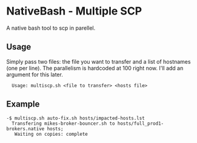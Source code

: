 NativeBash - Multiple SCP
===================
A native bash tool to scp in parellel.


Usage
-------------
Simply pass two files: the file you want to transfer and a list of hostnames (one per line). The parallelism is hardcoded at 100 right now. I'll add an argument for this later.

```
  Usage: multiscp.sh <file to transfer> <hosts file>
```

Example
-------------
```
-$ multiscp.sh auto-fix.sh hosts/impacted-hosts.lst
  Transfering mikes-broker-bouncer.sh to hosts/full_prod1-brokers.native hosts;
   Waiting on copies: complete
```

